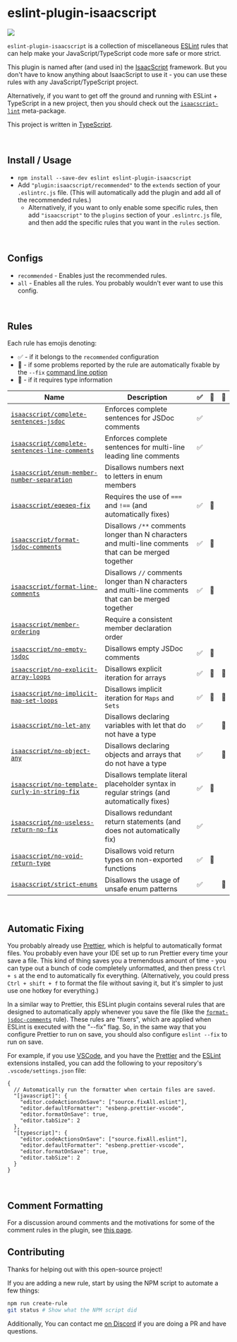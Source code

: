 # eslint-plugin-isaacscript

<!-- markdownlint-disable MD033 -->

<img src="https://isaacscript.github.io/img/items/magic-mushroom.png">

`eslint-plugin-isaacscript` is a collection of miscellaneous [ESLint](https://eslint.org/) rules that can help make your JavaScript/TypeScript code more safe or more strict.

This plugin is named after (and used in) the [IsaacScript](https://isaacscript.github.io/) framework. But you don't have to know anything about IsaacScript to use it - you can use these rules with any JavaScript/TypeScript project.

Alternatively, if you want to get off the ground and running with ESLint + TypeScript in a new project, then you should check out the [`isaacscript-lint`](https://github.com/IsaacScript/isaacscript-lint) meta-package.

This project is written in [TypeScript](https://www.typescriptlang.org/).

<br>

## Install / Usage

- `npm install --save-dev eslint eslint-plugin-isaacscript`
- Add `"plugin:isaacscript/recommended"` to the `extends` section of your `.eslintrc.js` file. (This will automatically add the plugin and add all of the recommended rules.)
  - Alternatively, if you want to only enable some specific rules, then add `"isaacscript"` to the `plugins` section of your `.eslintrc.js` file, and then add the specific rules that you want in the `rules` section.

<br>

## Configs

- `recommended` - Enables just the recommended rules.
- `all` - Enables all the rules. You probably wouldn't ever want to use this config.

<br>

## Rules

Each rule has emojis denoting:

- :white_check_mark: - if it belongs to the `recommended` configuration
- :wrench: - if some problems reported by the rule are automatically fixable by the `--fix` [command line option](https://eslint.org/docs/user-guide/command-line-interface#fixing-problems)
- :thought_balloon: - if it requires type information

<!-- Do not manually modify RULES_TABLE section. Instead, run: npm run generate:rules-table -->
<!-- RULES_TABLE -->

| Name                                                                                             | Description                                                                                           | :white_check_mark: | :wrench: | :thought_balloon: |
| ------------------------------------------------------------------------------------------------ | ----------------------------------------------------------------------------------------------------- | ------------------ | -------- | ----------------- |
| [`isaacscript/complete-sentences-jsdoc`](docs/rules/complete-sentences-jsdoc.md)                 | Enforces complete sentences for JSDoc comments                                                        | :white_check_mark: |          |                   |
| [`isaacscript/complete-sentences-line-comments`](docs/rules/complete-sentences-line-comments.md) | Enforces complete sentences for multi-line leading line comments                                      | :white_check_mark: |          |                   |
| [`isaacscript/enum-member-number-separation`](docs/rules/enum-member-number-separation.md)       | Disallows numbers next to letters in enum members                                                     |                    |          |                   |
| [`isaacscript/eqeqeq-fix`](docs/rules/eqeqeq-fix.md)                                             | Requires the use of `===` and `!==` (and automatically fixes)                                         | :white_check_mark: | :wrench: |                   |
| [`isaacscript/format-jsdoc-comments`](docs/rules/format-jsdoc-comments.md)                       | Disallows `/**` comments longer than N characters and multi-line comments that can be merged together | :white_check_mark: | :wrench: |                   |
| [`isaacscript/format-line-comments`](docs/rules/format-line-comments.md)                         | Disallows `//` comments longer than N characters and multi-line comments that can be merged together  | :white_check_mark: | :wrench: |                   |
| [`isaacscript/member-ordering`](docs/rules/member-ordering.md)                                   | Require a consistent member declaration order                                                         |                    |          |                   |
| [`isaacscript/no-empty-jsdoc`](docs/rules/no-empty-jsdoc.md)                                     | Disallows empty JSDoc comments                                                                        | :white_check_mark: | :wrench: |                   |
| [`isaacscript/no-explicit-array-loops`](docs/rules/no-explicit-array-loops.md)                   | Disallows explicit iteration for arrays                                                               | :white_check_mark: | :wrench: | :thought_balloon: |
| [`isaacscript/no-implicit-map-set-loops`](docs/rules/no-implicit-map-set-loops.md)               | Disallows implicit iteration for `Maps` and `Sets`                                                    | :white_check_mark: | :wrench: | :thought_balloon: |
| [`isaacscript/no-let-any`](docs/rules/no-let-any.md)                                             | Disallows declaring variables with let that do not have a type                                        | :white_check_mark: |          | :thought_balloon: |
| [`isaacscript/no-object-any`](docs/rules/no-object-any.md)                                       | Disallows declaring objects and arrays that do not have a type                                        | :white_check_mark: |          | :thought_balloon: |
| [`isaacscript/no-template-curly-in-string-fix`](docs/rules/no-template-curly-in-string-fix.md)   | Disallows template literal placeholder syntax in regular strings (and automatically fixes)            | :white_check_mark: | :wrench: |                   |
| [`isaacscript/no-useless-return-no-fix`](docs/rules/no-useless-return-no-fix.md)                 | Disallows redundant return statements (and does not automatically fix)                                | :white_check_mark: |          |                   |
| [`isaacscript/no-void-return-type`](docs/rules/no-void-return-type.md)                           | Disallows void return types on non-exported functions                                                 | :white_check_mark: | :wrench: |                   |
| [`isaacscript/strict-enums`](docs/rules/strict-enums.md)                                         | Disallows the usage of unsafe enum patterns                                                           | :white_check_mark: |          | :thought_balloon: |

<!-- /RULES_TABLE -->

<br>

## Automatic Fixing

You probably already use [Prettier](https://prettier.io/), which is helpful to automatically format files. You probably even have your IDE set up to run Prettier every time your save a file. This kind of thing saves you a tremendous amount of time - you can type out a bunch of code completely unformatted, and then press `Ctrl + s` at the end to automatically fix everything. (Alternatively, you could press `Ctrl + shift + f` to format the file without saving it, but it's simpler to just use one hotkey for everything.)

In a similar way to Prettier, this ESLint plugin contains several rules that are designed to automatically apply whenever you save the file (like the [`format-jsdoc-comments`](docs/rules/format-jsdoc-comments.md) rule). These rules are "fixers", which are applied when ESLint is executed with the "--fix" flag. So, in the same way that you configure Prettier to run on save, you should also configure `eslint --fix` to run on save.

For example, if you use [VSCode](https://code.visualstudio.com/), and you have the [Prettier](https://marketplace.visualstudio.com/items?itemName=esbenp.prettier-vscode) and the [ESLint](https://marketplace.visualstudio.com/items?itemName=dbaeumer.vscode-eslint) extensions installed, you can add the following to your repository's `.vscode/settings.json` file:

```jsonc
{
  // Automatically run the formatter when certain files are saved.
  "[javascript]": {
    "editor.codeActionsOnSave": ["source.fixAll.eslint"],
    "editor.defaultFormatter": "esbenp.prettier-vscode",
    "editor.formatOnSave": true,
    "editor.tabSize": 2
  },
  "[typescript]": {
    "editor.codeActionsOnSave": ["source.fixAll.eslint"],
    "editor.defaultFormatter": "esbenp.prettier-vscode",
    "editor.formatOnSave": true,
    "editor.tabSize": 2
  }
}
```

<br>

## Comment Formatting

For a discussion around comments and the motivations for some of the comment rules in the plugin, see [this page](docs/comments.md).

## Contributing

Thanks for helping out with this open-source project!

If you are adding a new rule, start by using the NPM script to automate a few things:

```sh
npm run create-rule
git status # Show what the NPM script did
```

Additionally, You can contact me [on Discord](https://discord.gg/KapmKQ2gUD) if you are doing a PR and have questions.
